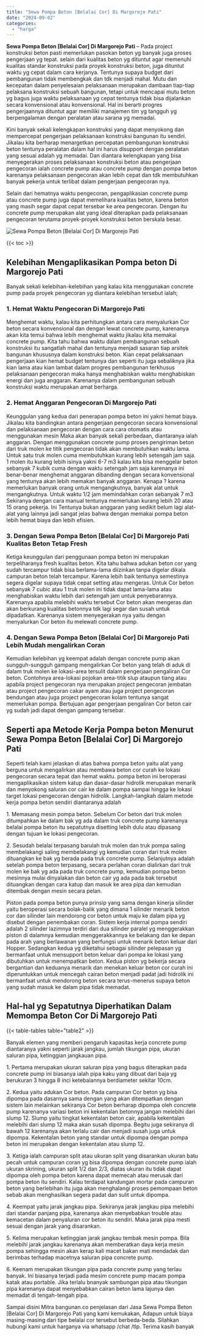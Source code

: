 ```yaml
---
title: "Sewa Pompa Beton [Belalai Cor] Di Margorejo Pati"
date: "2024-09-02"
categories: 
  - "harga"
---
```


**Sewa Pompa Beton \[Belalai Cor\] Di Margorejo Pati** – Pada project konstruksi beton pasti memerlukan pasokan beton yg banyak juga proses pengerjaan yg tepat. selain dari kualitas beton yg dituntut agar memenuhi kualitas standar konstruksi pada proyek konstruksi beton, juga dituntut waktu yg cepat dalam cara kerjanya. Tentunya supaya budget dari pembangunan tidak membengkak dan tdk menjadi mahal. Mutu dan kecepatan dalam penyelesaian pelaksanaan merupakan dambaan tiap-tiap pelaksana konstruksi sebuah bangunan, tetapi untuk mencapai mutu beton yg bagus juga waktu pelaksanaan yg cepat tentunya tidak bisa dijalankan secara konvensional atau konvensional. Hal ini berarti progres pengerjaannya dituntut agar memiliki manajemen tim yg tangguh yg berpengalaman dengan peralatan atau sarana yg memadai.

Kini banyak sekali kelengkapan konstruksi yang dapat menyokong dan mempercepat pengerjaan pelaksanaan konstruksi bangunan itu sendiri. Jikalau kita berharap menargetkan percepatan pembangunan konstruksi beton tentunya peralatan dalam hal ini harus disupport dengan peralatan yang sesuai adalah yg memadai. Dan diantara kelengkapan yang bisa menyegerakan proses pelaksanaan konstruksi beton atau pengerjaan pengecoran ialah concrete pump atau concrete pump dengan pompa beton karenanya pelaksanaan pengecoran akan lebih cepat dan tdk membutuhkan banyak pekerja untuk terlibat dalam pengerjaan pengecoran nya.

Selain dari hematnya waktu pengecoran, pengaplikasian concrete pump atau concrete pump juga dapat memelihara kualitas beton, karena beton yang masih segar dapat cepat tersebar ke area pengecoran. Dengan itu concrete pump merupakan alat yang ideal diterapkan pada pelaksanaan pengecoran terutama proyek-proyek konstruksi beton berskala besar.

![Sewa Pompa Beton [Belalai Cor] Di Margorejo Pati](/images/sewa-concrete-pump-26.png)

{{< toc >}}

## Kelebihan Mengaplikasikan Pompa beton Di Margorejo Pati

Banyak sekali kelebihan-kelebihan yang kalau kita menggunakan concrete pump pada proyek pengecoran yg diantara kelebihan tersebut ialah;

### 1\. Hemat Waktu Pengecoran Di Margorejo Pati

Menghemat waktu, kalau kita perhitungkan antara cara menyalurkan Cor beton secara konvensional dan dengan lewat concrete pump, karenanya akan kita temui bahwa lebih menghemat waktu jikalau kita memakai concrete pump. Kita tahu bahwa waktu dalam pembangunan sebuah konstruksi itu sangatlah mahal dan tentunya menjadi sasaran tiap arsitek bangunan khususnya dalam konstruksi beton. Kian cepat pelaksanaan pengerjaan kian hemat budget tentunya dan seperti itu juga sebaliknya jika kian lama atau kian lambat dalam progres pembangunan terkhusus pelaksanaan pengecoran maka hanya menghabiskan waktu menghabiskan energi dan juga anggaran. Karenanya dalam pembangunan sebuah konstruksi waktu merupakan amat berharga.

### 2\. Hemat Anggaran Pengecoran Di Margorejo Pati

Keunggulan yang kedua dari penerapan pompa beton ini yakni hemat biaya. Jikalau kita bandingkan antara pengerjaan pengecoran secara konvensional dan pelaksanaan pengecoran dengan cara cara otomatis atau menggunakan mesin Maka akan banyak sekali perbedaan, diantaranya ialah anggaran. Dengan menggunakan concrete pump proses pengiriman beton dari truk molen ke titik pengecoran tidak akan membutuhkan waktu lama. Untuk satu truk molen cuma membutuhkan kurang lebih setengah jam saja. 1 molen itu kurang lebih isinya yakni 6-7 m3 kalau kita bisa menggelar beton sebanyak 7 kubik cuma dengan waktu setengah jam saja karenanya ini benar-benar menghemat anggaran dibanding dengan secara konvensional yang tentunya akan lebih memakan banyak anggaran. Kenapa ? karena memerlukan banyak orang untuk mengangkutnya, banyak alat untuk mengangkutnya. Untuk waktu 1/2 jam memindahkan coran sebanyak 7 m3 Sekiranya dengan cara manual tentunya memerlukan kurang lebih 20 atau 15 orang pekerja. Ini Tentunya bukan anggaran yang sedikit belum lagi alat-alat yang lainnya jadi sangat jelas bahwa dengan memakai pompa beton lebih hemat biaya dan lebih efisien.

### 3\. Dengan Sewa Pompa Beton \[Belalai Cor\] Di Margorejo Pati Kualitas Beton Tetap Fresh

Ketiga keunggulan dari penggunaan pompa beton ini merupakan terpeliharanya fresh kualitas beton. Kita tahu bahwa adukan beton cor yang sudah tercampur tidak bisa berlama-lama diizinkan tanpa digelar dikala campuran beton telah tercampur. Karena lebih baik tentunya semestinya segera digelar supaya tidak cepat setting atau mengeras. Untuk Cor beton sebanyak 7 cubic atau 1 truk molen ini tidak dapat lama-lama atau menghabiskan waktu lebih dari setengah jam untuk penyebarannya. Karenanya apabila melebihi waktu tersebut Cor beton akan mengeras dan akan berkurang kualitas betonnya tdk lagi segar dan susah untuk dipadatkan. Karenanya sistem menyegerakan nya yaitu dengan menyalurkan Cor beton itu melewati concrete pump.

### 4\. Dengan Sewa Pompa Beton \[Belalai Cor\] Di Margorejo Pati Lebih Mudah mengalirkan Coran

Kemudian kelebihan yg keempat adalah dengan concrete pump akan sungguh-sungguh gampang mengalirkan Cor beton yang telah di aduk di dalam truk molen ke lokasi-area tersulit dalam pengerjaan pengaliran Cor beton. Contohnya area-lokasi pojokan area-titik slup ataupun tiang atau apabila project pengecoran nya merupakan project pengecoran jembatan atau project pengecoran cakar ayam atau juga project pengecoran bendungan atau juga project pengecoran kolam tentunya sangat memerlukan pompa. Bertujuan agar pengerjaan pengaliran Cor beton cair yg sudah jadi dapat dengan gampang tersebar.

## Seperti apa Metode Kerja Pompa beton Menurut Sewa Pompa Beton \[Belalai Cor\] Di Margorejo Pati

Seperti telah kami jelaskan di atas bahwa pompa beton yaitu alat yang berguna untuk mengalirkan atau membawa beton cor curah ke lokasi pengecoran secara tepat dan hemat waktu. pompa beton ini beroperasi mengaplikasikan sistem katup dan dasar-dasar hidrolik merupakan menarik dan menyokong saluran cor cair ke dalam pompa sampai hingga ke lokasi target lokasi pengecoran dengan hidrolik. Langkah-langkah dalam metode kerja pompa beton sendiri diantaranya adalah

1\. Memasang mesin pompa beton. Sebelum Cor beton dari truk molen ditumpahkan ke dalam bak yg ada dalam truk concrete pump karenanya belalai pompa beton itu sepatutnya disetting lebih dulu atau dipasang dengan tujuan ke lokasi pengecoran.

2\. Sesudah belalai terpasang barulah truk molen dan truk pompa saling membelakangi saling membelakangi yg kemudian coran dari truk molen dituangkan ke bak yg berada pada truk concrete pump. Selanjutnya adalah setelah pompa beton terpasang, secara perlahan coran dialirkan dari truk molen ke bak yg ada pada truk concrete pump, kemudian pompa beton mesinnya mulai dinyalakan dan beton cair yg ada pada bak tersebut dituangkan dengan cara katup dan masuk ke area pipa dan kemudian ditembak dengan mesin secara pelan.

Piston pada pompa beton punya prinsip yang sama dengan kinerja silinder yaitu beroperasi secara bolak-balik yang dimana 1 silinder menarik beton cor dan silinder lain mendorong cor beton untuk maju ke dalam pipa yg disebut dengan penembakan coran. Sistem kerja internal pompa sendiri adalah 2 silinder lazimnya terdiri dari dua silinder paralel yg menggerakkan piston di dalamnya kemudian menggerakkannya ke belakang dan ke depan pada arah yang berlawanan yang berfungsi untuk menarik beton keluar dari Hopper. Sedangkan kedua yg diketahui sebagai silinder pelepasan yg bermanfaat untuk mensupport beton keluar dari pompa ke lokasi yang dibutuhkan untuk menempatkan beton. Kedua piston yg bekerja secara bergantian dan keduanya menarik dan menekan keluar beton cor curah ini diperuntukkan untuk mencegah cairan beton menjadi padat jadi hidrolik ini bermanfaat untuk mendorong beton secara terus-menerus supaya beton yang sudah masuk ke dalam pipa tidak memadat.

## Hal-hal yg Sepatutnya Diperhatikan Dalam Memompa Beton Cor Di Margorejo Pati

{{< table-tables table="table2" >}}

Banyak elemen yang memberi pengaruh kapasitas kerja concrete pump diantaranya yakni seperti jarak jangkau, jumlah tikungan pipa, ukuran saluran pipa, ketinggian jangkauan pipa.

1\. Pertama merupakan ukuran saluran pipa yang bagus diterapkan pada concrete pump ini biasanya ialah pipa kaku yang dibuat dari baja yg berukuran 3 hingga 8 inci ketebalannya berdiameter sekitar 10cm.

2\. Kedua yaitu adukan Cor beton. Pada campuran Cor beton yg bisa dipompa pada dasarnya sama dengan yang akan ditempatkan dengan sistem lain melainkan sekiranya Cor beton berharap dipompa oleh concrete pump karenanya variasi beton ini kekentalan betonnya jangan melebihi dari slump 12. Slump yaitu tingkat kekentalan beton cair, apabila kekentalan melebihi dari slump 12 maka akan susah dipompa. Begitu juga sekiranya di bawah 12 karenanya akan terlalu cair dan menjadi susah juga untuk dipompa. Kekentalan beton yang standar untuk dipompa dengan pompa beton ini merupakan dengan kekentalan atau slump 12.

3\. Ketiga ialah campuran split atau ukuran split yang disarankan ukuran batu pecah untuk campuran coran yg bisa dipompa dengan concrete pump ialah ukuran skrining, ukuran split 1/2 dan 2/3, diatas ukuran itu tidak dapat dipompa oleh pompa beton karena dapat memecah atau merusak dari pompa beton itu sendiri. Kalau terdapat kandungan mortar pada campuran beton yang berlebihan itu juga akan menghalangi proses pemompaan beton sebab akan menghasilkan segera padat dan sulit untuk dipompa.

4\. Keempat yaitu jarak jangkau pipa. Sekiranya jarak jangkau pipa melebihi dari standar panjang pipa, karenanya akan menyebabkan trouble atau kemacetan dalam penyaluran cor beton itu sendiri. Maka jarak pipa mesti sesuai dengan jarak yang disarankan.

5\. Kelima merupakan ketinggian jarak jangkau tembak mesin pompa. Bila melebihi jarak jangkau karenanya akan memberatkan daya kerja mesin pompa sehingga mesin akan kerap kali macet bakan mati mendadak dan berimbas terhadap macetnya saluran pipa concrete pump.

6\. Keenam merupakan tikungan pipa pada concrete pump yang terlau banyak. Ini biasanya terjadi pada mesim concrete pump macam pompa katak atau portable. Jika terlalu bnanyak sambungan pipa atau tikungan pipa karenanya dapat menyebabkan cairan beton lama lajunya dan memadat di tengah-tengah pipa.

Sampai disini Mitra bangunan.co penjelasan dari Jasa Sewa Pompa Beton \[Belalai Cor\] Di Margorejo Pati yang kami kemukakan, Adapun untuk biaya masing-masing dari tipe belalai cor tersebut berbeda-beda. Silahkan hubungi kami untuk harganya via whatsapp /chat /tlp. Terima kasih banyak
